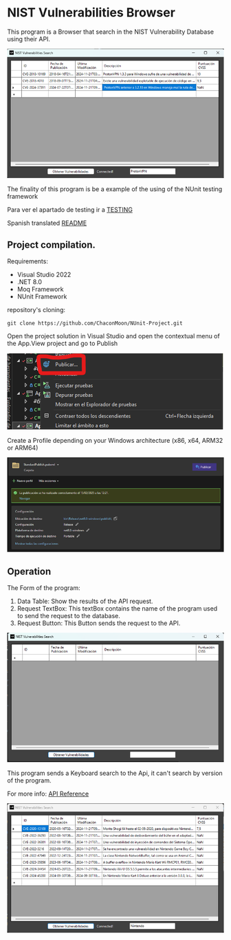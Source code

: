 # NIST Vulnerabilities Browser

This program is a Browser that search in the NIST Vulnerability Database using their API. 

![Browser Screenshot](images/program_screenshot.png)

The finality of this program is be a example of the using of the NUnit testing framework

Para ver el apartado de testing ir a [TESTING](docs/TESTING.md)

Spanish translated [README](docs/README_ES.MD) 

## Project compilation.

Requirements:

-  Visual Studio 2022
- .NET 8.0
- Moq Framework
- NUnit Framework

repository's cloning:

```Git
git clone https://github.com/ChaconMoon/NUnit-Project.git
```

Open the project solution in Visual Studio and open the contextual menu of the App.View project and go to Publish

![Publish Screenshot](images/publish_screenshot.png)

Create a Profile depending on your Windows architecture (x86, x64, ARM32 or ARM64)

![Publish Profile Screenshot](images/publish_profile_screenshot.png)

## Operation

The Form of the program:
1. Data Table: Show the results of the API request.
2. Request TextBox: This textBox contains the name of the program used to send the request to the database.
2. Request Button: This Button sends the request to the API.

![Program parts](images/show_program_screenshot.png)

This program sends a Keyboard search to the Api, it can't search by version of the program.



For more info: [API Reference](https://nvd.nist.gov/developers/vulnerabilities)

![alt text](images/example_screenhot.png)